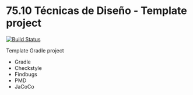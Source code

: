 # 75.10 Técnicas de Diseño - Template project
 [![Build Status](https://travis-ci.org/tobiasbianchi/TP0-tecnicasDeDisenio.svg?branch=master)](https://travis-ci.org/tobiasbianchi/TP0-tecnicasDeDisenio)

Template Gradle project

* Gradle
* Checkstyle
* Findbugs
* PMD
* JaCoCo

